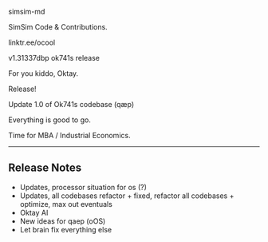simsim-md

SimSim Code & Contributions.

linktr.ee/ocool

v1.31337dbp ok741s release

For you kiddo, Oktay.

Release!

Update 1.0 of Ok741s codebase (qæp)

Everything is good to go. 

Time for MBA / Industrial Economics.

--------------------
Release Notes
--------------------
* Updates, processor situation for os (?)
* Updates, all codebases refactor + fixed, refactor all codebases + optimize, max out eventuals
* Oktay AI
* New ideas for qaep (oOS)
* Let brain fix everything else
